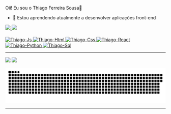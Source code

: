 Oii! Eu sou o Thiago Ferreira Sousa👋

- 🌱 Estou aprendendo atualmente a desenvolver aplicações front-end

<div>
<a href="https://beacons.ai/thiagosousacvoo">
<img height="160em" src="https://github-readme-stats.vercel.app/api?username=thiagosousacvoo&show_icons=true&theme=dracula&include_all_commits=true&count_private=true"/>
<img height="160em" src="https://github-readme-stats.vercel.app/api/top-langs/?username=thiagosousacvoo&layout=compact&langs_count=16&theme=dracula"/>
</div>
  <br>
<div style="display: inline_block">
  <img align="center" alt="Thiago-Js" height="30" width="40" src="https://cdn.jsdelivr.net/gh/devicons/devicon@latest/icons/javascript/javascript-original.svg" />
  <img align="center" alt="Thiago-Html" height="30" width="40" src="https://cdn.jsdelivr.net/gh/devicons/devicon@latest/icons/html5/html5-original.svg" />
  <img align="center" alt="Thiago-Css" height="30" width="40" src="https://cdn.jsdelivr.net/gh/devicons/devicon@latest/icons/css3/css3-original.svg" />
  <img align="center" alt="Thiago-React" height="30" width="40" src="https://cdn.jsdelivr.net/gh/devicons/devicon@latest/icons/react/react-original.svg" />
  <img align="center" alt="Thiago-Python" height="30" width="40" src="https://cdn.jsdelivr.net/gh/devicons/devicon@latest/icons/python/python-original.svg" /> 
  <img align="center" alt="Thiago-Sql" height="30" width="40" src="https://cdn.jsdelivr.net/gh/devicons/devicon@latest/icons/azuresqldatabase/azuresqldatabase-original.svg" />
</div>

---

<div>
<a href="https://instagram.com/thiago_sousacvoo" target-J_blank"><img src="https://img.shields.io/badge/-Instagram-%23E4405F?style=for-the-badge&logo=instagram&logoColor=white"
target="_blank"></a>
<a href="https://www.linkedin.com/in/thiagosousacvoo" target-J_blank"><img src="https://img.shields.io/badge/LinkedIn-0077B5?style=for-the-badge&logo=linkedin&logoColor=white"
target="_blank"></a>
</div>

![Snake animation](https://github.com/thiagosousacvoo/thiagosousacvoo/blob/output/github-contribution-grid-snake.svg)

---
